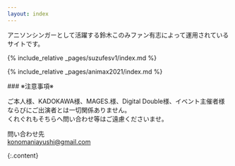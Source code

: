 ```yaml
---
layout: index
---
```


<section class="spotlight" markdown="1">
アニソンシンガーとして活躍する鈴木このみファン有志によって運用されているサイトです。
</section>

{% include_relative _pages/suzufesv1/index.md %}

{% include_relative _pages/animax2021/index.md %}

<section class="spotlight" markdown="1">
### ※注意事項※

ご本人様、KADOKAWA様、MAGES.様、Digital Double様、イベント主催者様ならびにご出演者とは一切関係ありません。  
くれぐれもそちらへ問い合わせ等はご遠慮くださいませ。

問い合わせ先  
[konomaniayushi@gmail.com](mailto:konomaniayushi@gmail.com)

{:.content}
</section>
